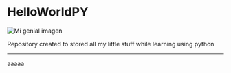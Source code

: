 # HelloWorldPY
![Mi genial imagen](Assets/codye.png)

Repository created to stored all my little stuff while learning using python

<hr></hr>
aaaaa
